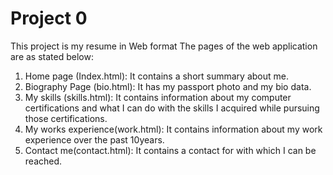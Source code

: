 # Project 0
This project is my resume in Web format
The pages of the web application are as stated below:
1. Home page (Index.html): It contains a short summary about me.
2. Biography Page (bio.html): It has my passport photo and my bio data.
3. My skills (skills.html): It contains information about my computer certifications and what I can do with the skills I acquired while pursuing those certifications.
4. My works experience(work.html): It contains information about my work experience over the past 10years.
5. Contact me(contact.html): It contains a contact for with which I can be reached.
